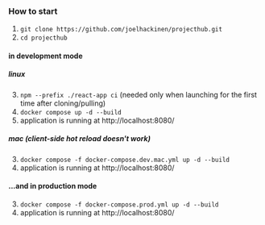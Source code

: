 ### How to start
1. `git clone https://github.com/joelhackinen/projecthub.git`
2. `cd projecthub`

#### in development mode
##### linux
  3. `npm --prefix ./react-app ci` (needed only when launching for the first time after cloning/pulling)
  4. `docker compose up -d --build`
  5. application is running at http://localhost:8080/

##### mac (client-side hot reload doesn't work)
  3. `docker compose -f docker-compose.dev.mac.yml up -d --build`
  4. application is running at http://localhost:8080/

#### ...and in production mode
3. `docker compose -f docker-compose.prod.yml up -d --build`
4. application is running at http://localhost:8080/
